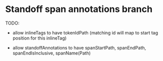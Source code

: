 # Standoff span annotations branch

TODO:

- allow inlineTags to have tokenIdPath
  (matching id will map to start tag position for this inlineTag)

- allow standoffAnnotations to have spanStartPath, spanEndPath, spanEndIsInclusive, spanName(Path)
